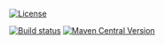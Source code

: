 
[![License](https://img.shields.io/github/license/eitco/bom-maven-plugin.svg?style=for-the-badge)](https://opensource.org/license/mit)



[![Build status](https://img.shields.io/github/actions/workflow/status/eitco/central-custom-publishing-maven-plugin/deploy.yaml?branch=main&style=for-the-badge&logo=github)](https://github.com/eitco/central-custom-publishing-maven-plugin/actions/workflows/deploy.yaml)
[![Maven Central Version](https://img.shields.io/maven-central/v/de.eitco.cicd/central-custom-publishing-maven-plugin?style=for-the-badge&logo=apachemaven)](https://central.sonatype.com/artifact/de.eitco.cicd/central-custom-publishing-maven-plugin)
